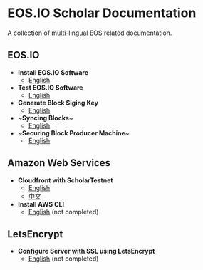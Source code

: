 # EOS.IO Scholar Documentation

A collection of multi-lingual EOS related documentation.

## EOS.IO

- **Install EOS.IO Software**
  - [English](eos/install-eosio-software/README.md)
- **Test EOS.IO Software**
  - [English](eos/test-eosio-software/README.md)
- **Generate Block Siging Key**
  - [English](eos/generate-block-signing-key/README.md)  
- ~**Syncing Blocks**~
  - [English](eos/syncing-blocks/README.md)
- ~**Securing Block Producer Machine**~
  - [English](eos/securing-block-producer-machine/README.md)

## Amazon Web Services

- **Cloudfront with ScholarTestnet**
  - [English](aws/cloudfront-with-scholar-testnet/README.md)
  - [中文](aws/cloudfront-with-scholar-testnet/README-Chinese.md)
- **Install AWS CLI**
  - [English](aws/install-awscli/README.md) (not completed)

## LetsEncrypt

- **Configure Server with SSL using LetsEncrypt**
  - [English](aws/configure-server-with-ssl/README.md) (not completed)

